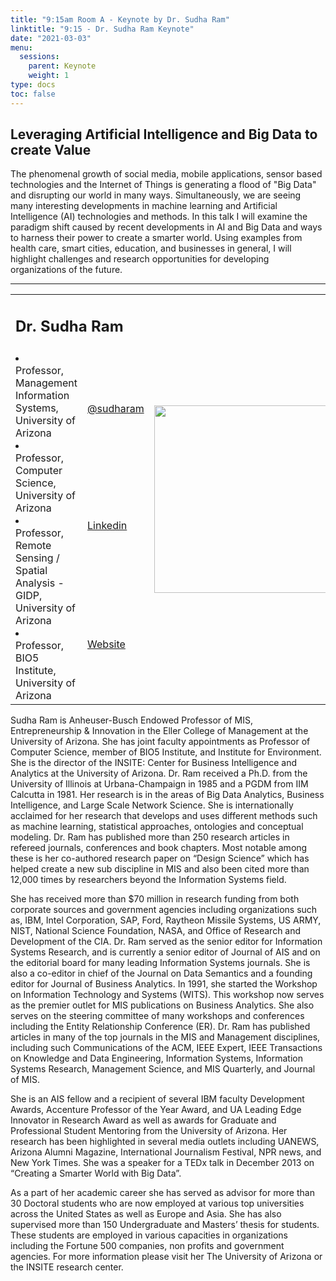 ```yaml
---
title: "9:15am Room A - Keynote by Dr. Sudha Ram"
linktitle: "9:15 - Dr. Sudha Ram Keynote"
date: "2021-03-03"
menu:
  sessions:
    parent: Keynote
    weight: 1
type: docs
toc: false
---
```


## Leveraging Artificial Intelligence and Big Data to create Value

The phenomenal growth of social media, mobile applications, sensor based technologies and the Internet of Things is generating a flood of "Big Data" and disrupting our world in many ways. Simultaneously, we are seeing many interesting developments in
machine learning and Artificial Intelligence (AI) technologies and methods. In this talk I will examine the paradigm shift caused by recent developments in AI and Big Data and ways to harness their power to create a smarter world. Using examples from
health care, smart cities, education, and businesses in general, I will highlight challenges and research opportunities for developing organizations of the future.


<hr style="width: 100%; text-align: center; margin-left: 0;" />

<TABLE class="bio-table">
  <TR>
    <TD COLSPAN="2">
      <h2>Dr. Sudha Ram</h2>
    </TD>
    <TD ROWSPAN="4"><img style="float: left;" src="/img/sudha-ram.jpg" width="300" /></TD>
  </TR>
  <TR>
    <TD ROWSPAN="3">
      <li> Professor, Management Information Systems, University of Arizona</li>
      <li>Professor, Computer Science, University of Arizona</li>
      <li>Professor, Remote Sensing / Spatial Analysis - GIDP, University of Arizona</li>
      <li>Professor, BIO5 Institute, University of Arizona </li>
    </TD>
    <TD><i class="fab fa-twitter"></i> <a href="https://twitter.com/sudharam" target="_blank" rel="noopener"> @sudharam</a>  </TD>
  </TR>
  <TR>
    <TD><i class="fab fa-linkedin"></i> <a href="www.linkedin.com/in/SudhaRam" target="_blank" rel="noopener">Linkedin</a>   </TD>
  </TR>
  <TR>
    <TD><i class="fa fa-link"></i> <a href="https://mis.eller.arizona.edu/people/sudha-ram" target="_blank" rel="noopener">Website</a> </TD>
  </TR>
</TABLE>

Sudha Ram is Anheuser-Busch Endowed Professor of MIS, Entrepreneurship & Innovation in the Eller College of Management at the University of Arizona. She has joint faculty appointments as Professor of Computer Science, member of BIO5 Institute, and
Institute for Environment. She is the director of the INSITE: Center for Business Intelligence and Analytics at the University of Arizona. Dr. Ram received a Ph.D. from the University of Illinois at Urbana-Champaign in 1985 and a PGDM from IIM
Calcutta in 1981. Her research is in the areas of Big Data Analytics, Business Intelligence, and Large Scale Network Science. She is internationally acclaimed for her research that develops and uses different methods such as machine learning,
statistical approaches, ontologies and conceptual modeling. Dr. Ram has published more than 250 research articles in refereed journals, conferences and book chapters. Most notable among these is her co-authored research paper on “Design Science”
which has helped create a new sub discipline in MIS and also been cited more than 12,000 times by researchers beyond the Information Systems field.

She has received more than $70 million in research funding from both corporate sources and government agencies including organizations such as, IBM, Intel Corporation, SAP, Ford, Raytheon Missile Systems, US ARMY, NIST, National Science Foundation,
NASA, and Office of Research and Development of the CIA. Dr. Ram served as the senior editor for Information Systems Research, and is currently a senior editor of Journal of AIS and on the editorial board for many leading Information Systems
journals. She is also a co-editor in chief of the Journal on Data Semantics and a founding editor for Journal of Business Analytics. In 1991, she started the Workshop on Information Technology and Systems (WITS). This workshop now serves as the
premier outlet for MIS publications on Business Analytics. She also serves on the steering committee of many workshops and conferences including the Entity Relationship Conference (ER). Dr. Ram has published articles in many of the top journals in
the MIS and Management disciplines, including such Communications of the ACM, IEEE Expert, IEEE Transactions on Knowledge and Data Engineering, Information Systems, Information Systems Research, Management Science, and MIS Quarterly, and Journal of
MIS.

She is an AIS fellow and a recipient of several IBM faculty Development Awards, Accenture Professor of the Year Award, and UA Leading Edge Innovator in Research Award as well as awards for Graduate and Professional Student Mentoring from the
University of Arizona. Her research has been highlighted in several media outlets including UANEWS, Arizona Alumni Magazine, International Journalism Festival, NPR news, and New York Times. She was a speaker for a TEDx talk in December 2013 on
“Creating a Smarter World with Big Data”.

As a part of her academic career she has served as advisor for more than 30 Doctoral students who are now employed at various top universities across the United States as well as Europe and Asia. She has also supervised more than 150 Undergraduate
and Masters’ thesis for students. These students are employed in various capacities in organizations including the Fortune 500 companies, non profits and government agencies. For more information please visit her The University of Arizona or the
INSITE research center.
